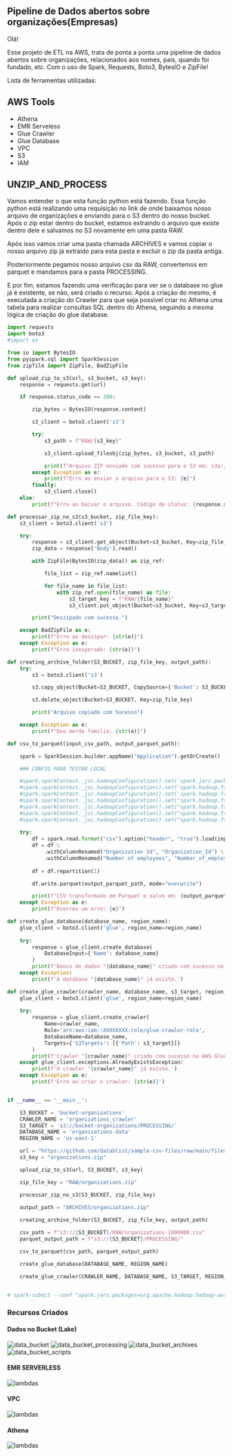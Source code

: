 ## Pipeline de Dados abertos sobre organizações(Empresas)

Olá!

Esse projeto de ETL na AWS, trata de ponta a ponta uma pipeline de dados abertos sobre organizações, relacionados aos nomes, país, quando foi fundado, etc.
Com o uso de Spark, Requests, Boto3, BytesIO e ZipFile!

Lista de ferramentas utilizadas:

## AWS Tools
- Athena
- EMR Serveless
- Glue Crawler
- Glue Database
- VPC
- S3
- IAM

## UNZIP_AND_PROCESS

Vamos entender o que esta função python está fazendo. Essa função python está realizando uma requisição no link de onde baixamos nosso arquivo de organizações e enviando para o S3 dentro do nosso bucket.
Após o zip estar dentro do bucket, estamos extraindo o arquivo que existe dentro dele e salvamos no S3 novamente em uma pasta RAW.

Após isso vamos criar uma pasta chamada ARCHIVES e vamos copiar o nosso arquivo zip já extraido para esta pasta e excluir o zip da pasta antiga.

Posteriormente pegamos nosso arquivo csv da RAW, convertemos em parquet e mandamos para a pasta PROCESSING.

E por fim, estamos fazendo uma verificação para ver se o database no glue já é existente, se não, será criado o recurso. Após a criação do mesmo, é executada a criação do Crawler para que seja possível criar no Athena uma tabela para realizar consultas SQL dentro do Athena, seguindo a mesma lógica de criação do glue database.


```python
import requests
import boto3
#import os

from io import BytesIO
from pyspark.sql import SparkSession
from zipfile import ZipFile, BadZipFile

def upload_zip_to_s3(url, s3_bucket, s3_key):    
    response = requests.get(url)

    if response.status_code == 200:

        zip_bytes = BytesIO(response.content)

        s3_client = boto3.client('s3')

        try:
            s3_path = f"RAW/{s3_key}"

            s3_client.upload_fileobj(zip_bytes, s3_bucket, s3_path)

            print(f"Arquivo ZIP enviado com sucesso para o S3 em: s3a://{s3_bucket}/{s3_path}")
        except Exception as e:
            print(f"Erro ao enviar o arquivo para o S3: {e}")
        finally:
            s3_client.close()
    else:
        print(f"Erro ao baixar o arquivo. Código de status: {response.status_code}")

def processar_zip_no_s3(s3_bucket, zip_file_key):
    s3_client = boto3.client('s3')

    try:
        response = s3_client.get_object(Bucket=s3_bucket, Key=zip_file_key)
        zip_data = response['Body'].read()

        with ZipFile(BytesIO(zip_data)) as zip_ref:

            file_list = zip_ref.namelist()

            for file_name in file_list:
                with zip_ref.open(file_name) as file:
                    s3_target_key = f"RAW/{file_name}"
                    s3_client.put_object(Bucket=s3_bucket, Key=s3_target_key, Body=file.read())

        print("Deszipado com sucesso.")

    except BadZipFile as e:
        print(f"Erro ao deszipar: {str(e)}")
    except Exception as e:
        print(f"Erro inesperado: {str(e)}")

def creating_archive_folder(S3_BUCKET, zip_file_key, output_path):
    try:
        s3 = boto3.client('s3')

        s3.copy_object(Bucket=S3_BUCKET, CopySource={'Bucket': S3_BUCKET, 'Key': zip_file_key}, Key=output_path)

        s3.delete_object(Bucket=S3_BUCKET, Key=zip_file_key)

        print("Arquivo copiado com Sucesso")

    except Exception as e:
        print(f"Deu merda familia: {str(e)}")

def csv_to_parquet(input_csv_path, output_parquet_path):

    spark = SparkSession.builder.appName("Application").getOrCreate()

    ### CONFIG PARA TESTAR LOCAL

    #spark.sparkContext._jsc.hadoopConfiguration().set('spark.jars.packages', 'org.apache.hadoop:hadoop-aws:3.1.2,com.amazonaws:aws-java-sdk-bundle:1.11.271')
    #spark.sparkContext._jsc.hadoopConfiguration().set('spark.hadoop.fs.s3a.access.key', os.environ.get('AWS_ACCESS_KEY_ID'))
    #spark.sparkContext._jsc.hadoopConfiguration().set('spark.hadoop.fs.s3a.secret.key', os.environ.get('AWS_SECRET_ACCESS_KEY'))
    #spark.sparkContext._jsc.hadoopConfiguration().set("spark.hadoop.fs.s3a.impl", "org.apache.hadoop.fs.s3a.S3AFileSystem")
    #spark.sparkContext._jsc.hadoopConfiguration().set("spark.hadoop.fs.s3a.path.style.access", "true")
    #spark.sparkContext._jsc.hadoopConfiguration().set("spark.hadoop.fs.s3a.connection.ssl.enabled", "true")
    #spark.sparkContext._jsc.hadoopConfiguration().set("spark.hadoop.fs.s3a.connection.maximum", "200")
    
    try:
        df = spark.read.format("csv").option("header", "true").load(input_csv_path)
        df = df \
            .withColumnRenamed("Organization Id", "Organization_Id") \
            .withColumnRenamed("Number of employees", "Number_of_employees")
        
        df = df.repartition(1)

        df.write.parquet(output_parquet_path, mode="overwrite")

        print(f"CSV transformado em Parquet e salvo em: {output_parquet_path}")
    except Exception as e:
        print(f"Ocorreu um erro: {e}")

def create_glue_database(database_name, region_name):
    glue_client = boto3.client('glue', region_name=region_name)
    
    try:
        response = glue_client.create_database(
            DatabaseInput={'Name': database_name}
        )
        print(f'Banco de dados "{database_name}" criado com sucesso no AWS Glue Data Catalog.')
    except Exception:
        print(f'A database "{database_name}" já existe.')

def create_glue_crawler(crawler_name, database_name, s3_target, region_name):
    glue_client = boto3.client('glue', region_name=region_name)
    
    try:
        response = glue_client.create_crawler(
            Name=crawler_name,
            Role='arn:aws:iam::XXXXXXXX:role/glue-crawler-role', 
            DatabaseName=database_name,
            Targets={'S3Targets': [{'Path': s3_target}]}
        )
        print(f'Crawler "{crawler_name}" criado com sucesso no AWS Glue.')
    except glue_client.exceptions.AlreadyExistsException:
        print(f'O crawler "{crawler_name}" já existe.')
    except Exception as e:
        print(f'Erro ao criar o crawler: {str(e)}')


if __name__ == '__main__':

    S3_BUCKET = 'bucket-organizations'
    CRAWLER_NAME = 'organizations_crawler'
    S3_TARGET = 's3://bucket-organizations/PROCESSING/'
    DATABASE_NAME = 'organizations-data'
    REGION_NAME = 'us-east-1'

    url = "https://github.com/datablist/sample-csv-files/raw/main/files/organizations/organizations-2000000.zip"
    s3_key = "organizations.zip"

    upload_zip_to_s3(url, S3_BUCKET, s3_key)

    zip_file_key = "RAW/organizations.zip"

    processar_zip_no_s3(S3_BUCKET, zip_file_key)
    
    output_path = "ARCHIVES/organizations.zip"

    creating_archive_folder(S3_BUCKET, zip_file_key, output_path)

    csv_path = f"s3://{S3_BUCKET}/RAW/organizations-2000000.csv"
    parquet_output_path = f"s3://{S3_BUCKET}/PROCESSING/"

    csv_to_parquet(csv_path, parquet_output_path)

    create_glue_database(DATABASE_NAME, REGION_NAME)

    create_glue_crawler(CRAWLER_NAME, DATABASE_NAME, S3_TARGET, REGION_NAME)


# spark-submit --conf "spark.jars.packages=org.apache.hadoop:hadoop-aws:3.1.2,com.amazonaws:aws-java-sdk-bundle:1.11.271" unzip_and_process.py > t.log
```

### Recursos Criados

#### Dados no Bucket (Lake)

![data_bucket](prints/data_bucket_organizations.png)
![data_bucket_processing](prints/data_processing.png)
![data_bucket_archives](prints/archives.png)
![data_bucket_scripts](prints/scripts.png)


#### EMR SERVERLESS

![lambdas](prints/emr_serverless.png)

#### VPC

![lambdas](prints/vpc.png)

#### Athena

![lambdas](prints/athena_data.png)